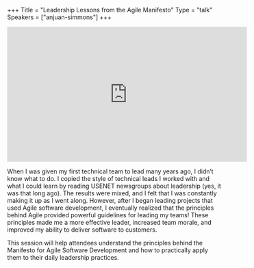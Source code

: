+++
Title = "Leadership Lessons from the Agile Manifesto"
Type = "talk"
Speakers = ["anjuan-simmons"]
+++

<iframe width="560" height="315" src="https://www.youtube-nocookie.com/embed/cZ781sgseJY" frameborder="0" allowfullscreen></iframe>

When I was given my first technical team to lead many years ago, I didn’t know what to do. I copied the style of technical leads I worked with and what I could learn by reading USENET newsgroups about leadership (yes, it was that long ago). The results were mixed, and I felt that I was constantly making it up as I went along. However, after I began leading projects that used Agile software development, I eventually realized that the principles behind Agile provided powerful guidelines for leading my teams! These principles made me a more effective leader, increased team morale, and improved my ability to deliver software to customers.

This session will help attendees understand the principles behind the Manifesto for Agile Software Development and how to practically apply them to their daily leadership practices.
